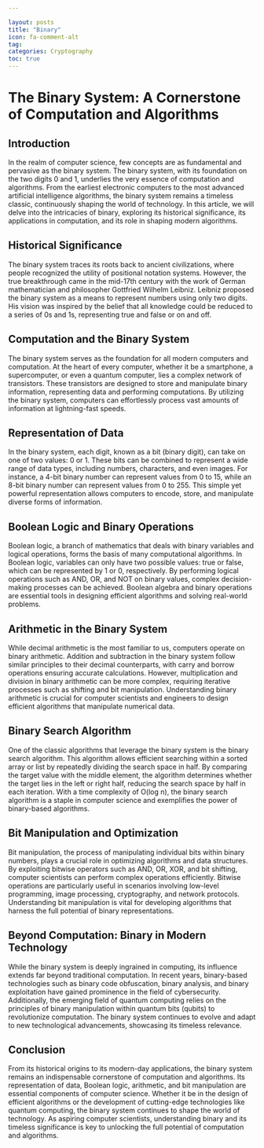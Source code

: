 ```yaml
---

layout: posts
title: "Binary"
icon: fa-comment-alt
tag:      
categories: Cryptography
toc: true
---
```




# The Binary System: A Cornerstone of Computation and Algorithms

## Introduction

In the realm of computer science, few concepts are as fundamental and pervasive as the binary system. The binary system, with its foundation on the two digits 0 and 1, underlies the very essence of computation and algorithms. From the earliest electronic computers to the most advanced artificial intelligence algorithms, the binary system remains a timeless classic, continuously shaping the world of technology. In this article, we will delve into the intricacies of binary, exploring its historical significance, its applications in computation, and its role in shaping modern algorithms.

## Historical Significance

The binary system traces its roots back to ancient civilizations, where people recognized the utility of positional notation systems. However, the true breakthrough came in the mid-17th century with the work of German mathematician and philosopher Gottfried Wilhelm Leibniz. Leibniz proposed the binary system as a means to represent numbers using only two digits. His vision was inspired by the belief that all knowledge could be reduced to a series of 0s and 1s, representing true and false or on and off.

## Computation and the Binary System

The binary system serves as the foundation for all modern computers and computation. At the heart of every computer, whether it be a smartphone, a supercomputer, or even a quantum computer, lies a complex network of transistors. These transistors are designed to store and manipulate binary information, representing data and performing computations. By utilizing the binary system, computers can effortlessly process vast amounts of information at lightning-fast speeds.

## Representation of Data

In the binary system, each digit, known as a bit (binary digit), can take on one of two values: 0 or 1. These bits can be combined to represent a wide range of data types, including numbers, characters, and even images. For instance, a 4-bit binary number can represent values from 0 to 15, while an 8-bit binary number can represent values from 0 to 255. This simple yet powerful representation allows computers to encode, store, and manipulate diverse forms of information.

## Boolean Logic and Binary Operations

Boolean logic, a branch of mathematics that deals with binary variables and logical operations, forms the basis of many computational algorithms. In Boolean logic, variables can only have two possible values: true or false, which can be represented by 1 or 0, respectively. By performing logical operations such as AND, OR, and NOT on binary values, complex decision-making processes can be achieved. Boolean algebra and binary operations are essential tools in designing efficient algorithms and solving real-world problems.

## Arithmetic in the Binary System

While decimal arithmetic is the most familiar to us, computers operate on binary arithmetic. Addition and subtraction in the binary system follow similar principles to their decimal counterparts, with carry and borrow operations ensuring accurate calculations. However, multiplication and division in binary arithmetic can be more complex, requiring iterative processes such as shifting and bit manipulation. Understanding binary arithmetic is crucial for computer scientists and engineers to design efficient algorithms that manipulate numerical data.

## Binary Search Algorithm

One of the classic algorithms that leverage the binary system is the binary search algorithm. This algorithm allows efficient searching within a sorted array or list by repeatedly dividing the search space in half. By comparing the target value with the middle element, the algorithm determines whether the target lies in the left or right half, reducing the search space by half in each iteration. With a time complexity of O(log n), the binary search algorithm is a staple in computer science and exemplifies the power of binary-based algorithms.

## Bit Manipulation and Optimization

Bit manipulation, the process of manipulating individual bits within binary numbers, plays a crucial role in optimizing algorithms and data structures. By exploiting bitwise operators such as AND, OR, XOR, and bit shifting, computer scientists can perform complex operations efficiently. Bitwise operations are particularly useful in scenarios involving low-level programming, image processing, cryptography, and network protocols. Understanding bit manipulation is vital for developing algorithms that harness the full potential of binary representations.

## Beyond Computation: Binary in Modern Technology

While the binary system is deeply ingrained in computing, its influence extends far beyond traditional computation. In recent years, binary-based technologies such as binary code obfuscation, binary analysis, and binary exploitation have gained prominence in the field of cybersecurity. Additionally, the emerging field of quantum computing relies on the principles of binary manipulation within quantum bits (qubits) to revolutionize computation. The binary system continues to evolve and adapt to new technological advancements, showcasing its timeless relevance.

## Conclusion

From its historical origins to its modern-day applications, the binary system remains an indispensable cornerstone of computation and algorithms. Its representation of data, Boolean logic, arithmetic, and bit manipulation are essential components of computer science. Whether it be in the design of efficient algorithms or the development of cutting-edge technologies like quantum computing, the binary system continues to shape the world of technology. As aspiring computer scientists, understanding binary and its timeless significance is key to unlocking the full potential of computation and algorithms.